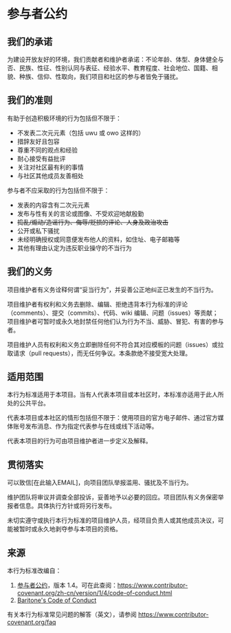 # 参与者公约

## 我们的承诺

为建设开放友好的环境，我们贡献者和维护者承诺：不论年龄、体型、身体健全与否、民族、性征、性别认同与表征、经验水平、教育程度、社会地位、国籍、相貌、种族、信仰、性取向，我们项目和社区的参与者皆免于骚扰。

## 我们的准则

有助于创造积极环境的行为包括但不限于：

* 不发表二次元元素（包括 uwu 或 owo 这样的）
* 措辞友好且包容
* 尊重不同的观点和经验
* 耐心接受有益批评
* 关注对社区最有利的事情
* 与社区其他成员友善相处

参与者不应采取的行为包括但不限于：

* 发表的内容含有二次元元素
* 发布与性有关的言论或图像、不受欢迎地献殷勤
* ~~捣乱/煽动/造谣行为、侮辱/贬损的评论、人身及政治攻击~~
* 公开或私下骚扰
* 未经明确授权或同意便发布他人的资料，如住址、电子邮箱等
* 其他有理由认定为违反职业操守的不当行为

## 我们的义务

项目维护者有义务诠释何谓“妥当行为”，并妥善公正地纠正已发生的不当行为。

项目维护者有权利和义务去删除、编辑、拒绝违背本行为标准的评论（comments）、提交（commits）、代码、wiki 编辑、问题（issues）等贡献；项目维护者可暂时或永久地封禁任何他们认为行为不当、威胁、冒犯、有害的参与者。

项目维护人员有权利和义务立即删除任何不符合其对应模板的问题（issues）或拉取请求（pull requests），而无任何争议。本条款绝不接受宽大处理。

## 适用范围

本行为标准适用于本项目。当有人代表本项目或本社区时，本标准亦适用于此人所处的公共平台。

代表本项目或本社区的情形包括但不限于：使用项目的官方电子邮件、通过官方媒体账号发布消息、作为指定代表参与在线或线下活动等。

代表本项目的行为可由项目维护者进一步定义及解释。

## 贯彻落实

可以致信[在此输入EMAIL]，向项目团队举报滥用、骚扰及不当行为。

维护团队将审议并调查全部投诉，妥善地予以必要的回应。项目团队有义务保密举报者信息。具体执行方针或将另行发布。

未切实遵守或执行本行为标准的项目维护人员，经项目负责人或其他成员决议，可能被暂时或永久地剥夺参与本项目的资格。

## 来源

本行为标准改编自：

1. [参与者公约][主页]，版本 1.4。可在此查阅：https://www.contributor-covenant.org/zh-cn/version/1/4/code-of-conduct.html
2. [Baritone's Code of Conduct][原文]

[主页]: https://www.contributor-covenant.org
[原文]: https://github.com/cabaletta/baritone/blob/master/CODE_OF_CONDUCT.md

有关本行为标准常见问题的解答（英文），请参阅
https://www.contributor-covenant.org/faq
